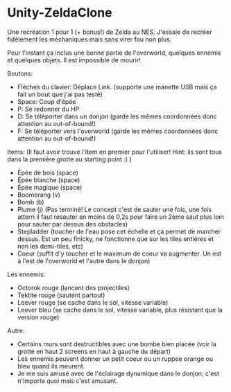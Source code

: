# Unity-ZeldaClone

Une recréation 1 pour 1 (+ bonus!) de Zelda au NES. J'essaie de recréer fidèlement les méchaniques mais sans virer fou non plus. 

Pour l'instant ça inclus une bonne partie de l'overworld, quelques ennemis et quelques objets. Il est impossible de mourir!

Boutons: 
- Flèches du clavier: Déplace Link. (supporte une manette USB mais ça fait un bout que j'ai pas testé)
- Space: Coup d'épée
- P: Se redonner du HP
- D: Se téléporter dans un donjon (garde les mêmes coordonnées donc attention au out-of-bound!)
- F: Se téléporter vers l'overworld (garde les mêmes coordonnées donc attention au out-of-bound!)

Items: (Il faut avoir trouvé l'item en premier pour l'utiliser! Hint: ils sont tous dans la première grotte au starting point :) )
- Épée de bois (space)
- Épée blanche (space)
- Épée magique (space)
- Boomerang (v)
- Bomb (b)
- Plume (j) (Pas terminé! Le concept c'est de sauter une fois, une fois atterri il faut resauter en moins de 0,2s pour faire un 2ème saut plus loin pour sauter par dessus des obstacles)
- Stepladder (toucher de l'eau pose cet échelle et ça permet de marcher dessus. Est un peu finicky, ne fonctionne que sur les tiles entières et non les demi-tiles, etc)
- Coeur (suffit d'y toucher et le maximum de coeur va augmenter. Un est à l'est de l'overworld et l'autre dans le donjon)

Les ennemis:
- Octorok rouge (lancent des projectiles)
- Tektite rouge (sautent partout)
- Leever rouge (se cache dans le sol, vitesse variable)
- Leever bleu  (se cache dans le sol, vitesse variable, plus résistant que la version rouge)

Autre:
- Certains murs sont destructibles avec une bombe bien placée (voir la grotte en haut 2 screens en haut à gauche du départ)
- Les ennemis peuvent donner un petit coeur ou un ruppee orange ou bleu quand ils meurent.
- Je me suis amusé avec de l'éclairage dynamique dans le donjon; c'est n'importe quoi mais c'est amusant.
